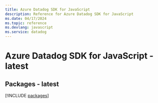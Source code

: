 ```yaml
---
title: Azure Datadog SDK for JavaScript
description: Reference for Azure Datadog SDK for JavaScript
ms.date: 04/17/2024
ms.topic: reference
ms.devlang: javascript
ms.service: datadog
---
```

# Azure Datadog SDK for JavaScript - latest
## Packages - latest
[!INCLUDE [packages](datadog-index.md)]